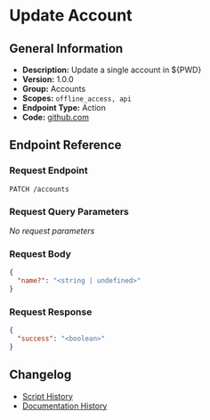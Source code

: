 <!-- BEGIN GENERATED CONTENT -->
# Update Account

## General Information

- **Description:** Update a single account in ${PWD}
- **Version:** 1.0.0
- **Group:** Accounts
- **Scopes:** `offline_access, api`
- **Endpoint Type:** Action
- **Code:** [github.com](https://github.com/NangoHQ/integration-templates/tree/main/integrations/salesforce/actions/update-account.ts)


## Endpoint Reference

### Request Endpoint

`PATCH /accounts`

### Request Query Parameters

_No request parameters_

### Request Body

```json
{
  "name?": "<string | undefined>"
}
```

### Request Response

```json
{
  "success": "<boolean>"
}
```

## Changelog

- [Script History](https://github.com/NangoHQ/integration-templates/commits/main/integrations/salesforce/actions/update-account.ts)
- [Documentation History](https://github.com/NangoHQ/integration-templates/commits/main/integrations/salesforce/actions/update-account.md)

<!-- END  GENERATED CONTENT -->

